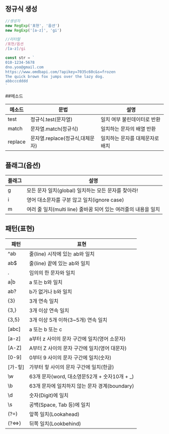 
## 정규식 생성

```js
//생성자
new RegExp('표현', '옵션')
new RegExp('[a-z]', 'gi')

//리터럴
/표현/옵션
/[a-z]/gi
```

```js
const str = `
010-1234-5678
dno.yoo@gmail.com
https://www.omdbapi.com/?apikey=7035c60c&s=frozen
The quick brown fox jumps over the lazy dog.
abbcccdddd
`
```

##메소드

메소드 | 문법 | 설명
--|--|--
test | 정규식.test(문자열) | 일치 여부 불린데이터로 반환
match | 문자열.match(정규식) | 일치하는 문자의 배열 반환
replace | 문자열.replace(정규식,대체문자) |일치하는 문자를 대체문자로 배치


## 플래그(옵션)

플래그 | 설명
--|--
g | 모든 문자 일치(global) 일치하는 모든 문자를 찾아라!
i | 영어 대소문자를 구분 않고 일치(ignore case)
m | 여러 줄 일치(multi line) 줄바꿈 되어 있는 여러줄의 내용을 일치


## 패턴(표현)

패턴 | 표현
--|--
^ab | 줄(line) 시작에 있는 ab와 일치
ab$ | 줄(line) 끝에 있는 ab와 일치
. | 임의의 한 문자와 일치
a&verbar;b | a 또는 b와 일치
ab? | b가 없거나 b와 일치
{3} | 3개 연속 일치
{3,} | 3개 이상 연속 일치
{3,5} | 3개 이상 5개 이하(3~5개) 연속 일치
[abc] | a 또는 b 또는 c
[a-z] | a부터 z 사이의 문자 구간에 일치(영어 소문자)
[A-Z] | A부터 Z 사이의 문자 구간에 일치(영어 대문자)
[0-9] | 0부터 9 사이의 문자 구간에 일치(숫자)
[가-힣] | 가부터 힣 사이의 문자 구간에 일치(한글)
\w | 63개 문자(word, 대소영문52개 + 숫자10개 + _)
\b | 63개 문자에 일치하지 않는 문자 경계(boundary)
\d | 숫자(Digit)에 일치
\s | 공백(Space, Tab 등)에 일치
(?=) | 앞쪽 일치(Lookahead)
(?<=>) | 뒤쪽 일치(Lookbehind)
